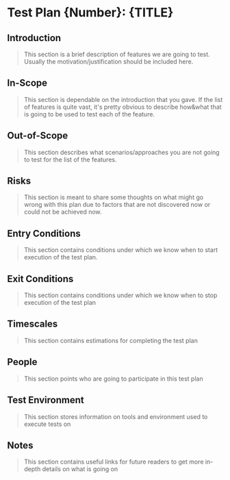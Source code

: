 # Test Plan {Number}: {TITLE}


## Introduction
> This section is a brief description of features we are going to test. Usually the motivation/justification should be included here.

## In-Scope
> This section is dependable on the introduction that you gave. If the list of features is quite vast, it's pretty obvious to describe how&what that is going to be used to test each of the feature. 

## Out-of-Scope
> This section describes what scenarios/approaches you are not going to test for the list of the features.

## Risks
> This section is meant to share some thoughts on what might go wrong with this plan due to factors
that are not discovered now or could not be achieved now.

## Entry Conditions
> This section contains conditions under which we know when to start execution of the test plan.

## Exit Conditions
> This section contains conditions under which we know when to stop execution of the test plan

## Timescales
> This section contains estimations for completing the test plan

## People
> This section points who are going to participate in this test plan

## Test Environment
> This section stores information on tools and environment used to execute tests on

## Notes
> This section contains useful links for future readers to get more in-depth details on what is going on